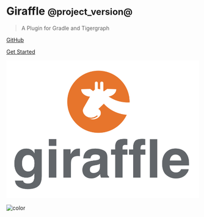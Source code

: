 # Giraffle <small>@project_version@</small>

> A Plugin for Gradle and Tigergraph

[GitHub](https://github.com/Optum/giraffle)

[Get Started](getting_started.md)

![logo](_media/giraffle.png)

![color](#ffffff)
